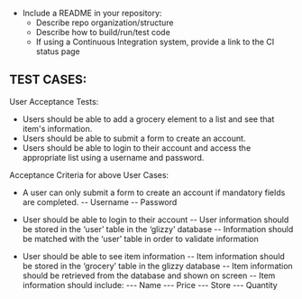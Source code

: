 - Include a README in your repository:
    - Describe repo organization/structure 
    - Describe how to build/run/test code 
    - If using a Continuous Integration system, provide a link to the CI status page 

## TEST CASES:

User Acceptance Tests:
- Users should be able to add a grocery element to a list and see that item's information.
- Users should be able to submit a form to create an account.
- Users should be able to login to their account and access the appropriate list using a username and password.

Acceptance Criteria for above User Cases:
- A user can only submit a form to create an account if mandatory fields are completed.
-- Username
-- Password

- User should be able to login to their account
-- User information should be stored in the ‘user’ table in the ‘glizzy’ database
-- Information should be matched with the ‘user’ table in order to validate information

- User should be able to see item information
-- Item information should be stored in the ‘grocery’ table in the glizzy database
-- Item information should be retrieved from the database and shown on screen
-- Item information should include:
--- Name
--- Price
--- Store
--- Quantity
